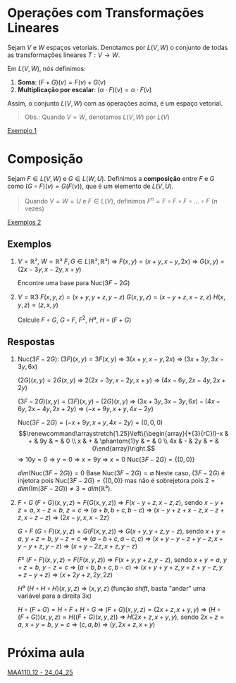 # Operações com Transformações Lineares
Sejam $V$ e $W$ espaços vetoriais. Denotamos por $L(V,W)$ o conjunto de todas as transformações lineares $T: V \rightarrow W$.

Em $L(V,W)$, nós definimos:
1. **Soma**: $(F+G)(v)=F(v)+G(v)$
2. **Multiplicação por escalar**: $(\alpha \cdot F)(v)=\alpha \cdot F(v)$

Assim, o conjunto $L(V,W)$ com as operações acima, é um espaço vetorial.
>Obs.: Quando $V=W$, denotamos $L(V,W)$ por $L(V)$

[Exemplo 1](#Exemplos)
# Composição
Sejam $F \in L(V,W)$ e $G \in L(W,U)$. Definimos a **composição** entre $F$ e $G$ como $(G \circ F)(v)=G(F(v))$, que é um elemento de $L(V,U)$.

>Quando $V=W=U$ e $F \in L(V)$, definimos $F^n=F \circ F \circ F \circ \text{...} \circ F$ ($n$ vezes)

[Exemplos 2](#Exemplos)
## Exemplos
1. $V=\mathbb{R}²$, $W=\mathbb{R}³$
   $F, G \in L(\mathbb{R}²,\mathbb{R}³)$
   => $F(x,y)=(x+y,x-y,2x)$
   => $G(x,y)=(2x-3y,x-2y,x+y)$
   
   Encontre uma base para $\text{Nuc}(3F-2G)$
2. $V=\mathbb{R}3$
   $F(x,y,z)=(x+y,y+z,y-z)$
   $G(x,y,z)=(x-y+z,x-z,z)$
   $H(x,y,z)=(z,x,y)$
   
   Calcule $F \circ G$, $G \circ F$, $F^2$, $H³$, $H \circ (F+G)$
## Respostas
1. $\text{Nuc}(3F-2G)$:
   $(3F)(x,y)=3F(x,y)$
   => $3(x+y,x-y,2x)$ => $(3x+3y,3x-3y,6x)$
   
   $(2G)(x,y)=2G(x,y)$
   => $2(2x-3y,x-2y,x+y)$ => $(4x-6y,2x-4y,2x+2y)$
   
   $(3F-2G)(x,y)=(3F)(x,y)-(2G)(x,y)$
   => $(3x+3y,3x-3y,6x)-(4x-6y,2x-4y,2x+2y)$
   => $(-x+9y,x+y,4x-2y)$
   
   $\text{Nuc}(3F-2G)=(-x+9y,x+y,4x-2y)=(0,0,0)$
   $$\renewcommand\arraystretch{1.25}\left\{\begin{array}{*{3}{rC}l}-x & + &  9y & = & 0 \\ x & + &  \phantom{1}y & = & 0 \\ 4x & - & 2y & = & 0\end{array}\right.$$
   => $10y=0$ => $y=0$
   => $x=9y$ => $x=0$
   $\text{Nuc}(3F-2G)=\{(0,0)\}$
   
   $dim(\text{Nuc}(3F-2G))=0$
   $\text{Base Nuc}(3F-2G)=\emptyset$
   Neste caso, $(3F-2G)$ é injetora pois $\text{Nuc}(3F-2G)=\{(0,0)\}$ mas não é sobrejetora pois $2 = dim(\text{Im}(3F-2G)) \neq 3 = dim(\mathbb{R}³)$.
2. $F \circ G$
   $(F \circ G)(x,y,z)=F(G(x,y,z))$
   => $F(x-y+z,x-z,z)$, sendo $x-y+z=a$, $x-z=b$, $z=c$
   => $(a+b,b+c,b-c)$ => $(x-y+z+x-z,x-z+z,x-z-z)$
   => $(2x-y,x,x-2z)$
   
   $G \circ F$
   $(G \circ F)(x,y,z)=G(F(x,y,z))$
   => $G(x+y,y+z,y-z)$, sendo $x+y=a$, $y+z=b$, $y-z=c$
   => $(a-b+c,a-c,c)$ => $(x+y-y-z+y-z,x+y-y+z,y-z)$
   => $(x+y-2z,x+z,y-z)$
   
   $F²$
   $(F \circ F)(x,y,z)=F(F(x,y,z))$
   => $F(x+y,y+z,y-z)$, sendo $x+y=a$, $y+z=b$, $y-z=c$
   => $(a+b,b+c,b-c)$ => $(x+y+y+z,y+z+y-z,y+z-y+z)$
   => $(x+2y+z,2y,2z)$
   
   $H³$
   $(H \circ H \circ H)(x,y,z)$
   => $(x,y,z)$ (função *shift*, basta "andar" uma variável para a direita 3x)
   
   $H \circ (F+G) = H \circ F + H \circ G$
   => $(F+G)(x,y,z)=(2x+z,x+y,y)$
   => $(H \circ (F+G))(x,y,z)=H((F+G)(x,y,z))$
   => $H(2x+z,x+y,y)$, sendo $2x+z=a$, $x+y=b$, $y=c$
   => $(c,a,b)$ => $(y,2x+z,x+y)$
   
# Próxima aula
[MAA110_12 - 24_04_25](MAA110_12%20-%2024_04_25.md)